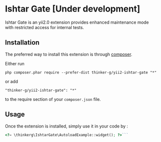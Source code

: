 Ishtar Gate [Under development]
===========
Ishtar Gate is an yii2.0 extension provides enhanced maintenance mode with restricted access for internal tests.

Installation
------------

The preferred way to install this extension is through [composer](http://getcomposer.org/download/).

Either run

```
php composer.phar require --prefer-dist thinker-g/yii2-ishtar-gate "*"
```

or add

```
"thinker-g/yii2-ishtar-gate": "*"
```

to the require section of your `composer.json` file.


Usage
-----

Once the extension is installed, simply use it in your code by  :

```php
<?= \thinkerg\IshtarGate\AutoloadExample::widget(); ?>```
